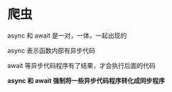 # 爬虫

async   和   await  是一对，一体，一起出现的

async  表示函数内部有异步代码

await  等异步代码程序有了结果，才会执行后面的代码

**async  和  await  强制将一些异步代码程序转化成同步程序**

